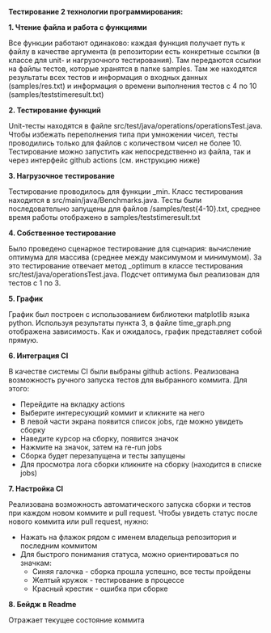 **Тестирование 2 технологии программирования:**

**1. Чтение файла и работа с функциями**

Все функции работают одинаково: каждая функция получает путь к файлу в качестве аргумента (в репозитории есть конкретные ссылки (в классе для unit- и нагрузочного тестирования). Там передаются ссылки на файлы тестов, которые хранятся в папке samples. Там же находятся результаты всех тестов и информация о входных данных (samples/res.txt) и информация о времени выполнения тестов с 4 по 10 (samples/teststimeresult.txt)

**2. Тестирование функций**

Unit-тесты находятся в файле src/test/java/operations/operationsTest.java. Чтобы избежать переполнения типа при умножении чисел, тесты проводились только для файлов с количеством чисел не более 10. Тестирование можно запустить как непосредственно из файла, так и через интерфейс github actions (см. инструкцию ниже)

**3. Нагрузочное тестирование**

Тестирование проводилось для функции _min. Класс тестирования находится в src/main/java/Benchmarks.java. Тесты были последовательно запущены для файлов /samples/test{4-10}.txt, среднее время работы отображено в samples/teststimeresult.txt

**4. Собственное тестирование**

Было проведено сценарное тестирование для сценария: вычисление оптимума для массива (среднее между максимумом и минимумом). За это тестирование отвечает метод _optimum в классе тестирования src/test/java/operationsTest.java. Подсчет оптимума был реализован для тестов с 1 по 3.

**5. График**

График был построен с использованием библиотеки matplotlib языка python. Используя результаты пункта 3, в файле time_graph.png отображена зависимость. Как и ожидалось, график представляет собой прямую.

**6. Интеграция CI**

В качестве системы CI были выбраны github actions. Реализована возможность ручного запуска тестов для выбранного коммита. Для этого:

- Перейдите на вкладку actions
- Выберите интересующий коммит и кликните на него
- В левой части экрана появится список jobs, где можно увидеть сборку
- Наведите курсор на сборку, появится значок
- Нажмите на значок, затем на re-run jobs
- Сборка будет перезапущена и тесты запущены
- Для просмотра лога сборки кликните на сборку (находится в списке jobs)

**7. Настройка CI**

Реализована возможность автоматического запуска сборки и тестов при каждом новом коммите и pull request. Чтобы увидеть статус после нового коммита или pull request, нужно:

- Нажать на флажок рядом с именем владельца репозитория и последним коммитом
- Для быстрого понимания статуса, можно ориентироваться по значкам:
  - Синяя галочка - сборка прошла успешно, все тесты пройдены
  - Желтый кружок - тестирование в процессе
  - Красный крестик - ошибка при сборке

**8. Бейдж в Readme**
   
Отражает текущее состояние коммита
